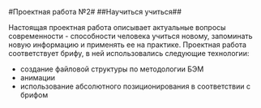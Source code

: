 #Проектная работа №2#
##Научиться учиться##

Настоящая проектная работа описывает актуальные вопросы современности -
способности человека учиться новому, запоминать новую информацию и применять
ее на практике.
Проектная работа соответствует брифу, в ней использовались следующие технологии:
* создание файловой структуры по методологии БЭМ
* анимации
* использование абсолютного позиционирования в соответствии с брифом
